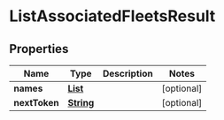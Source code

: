 

# ListAssociatedFleetsResult


## Properties

| Name | Type | Description | Notes |
|------------ | ------------- | ------------- | -------------|
|**names** | [**List**](List.md) |  |  [optional] |
|**nextToken** | [**String**](String.md) |  |  [optional] |



